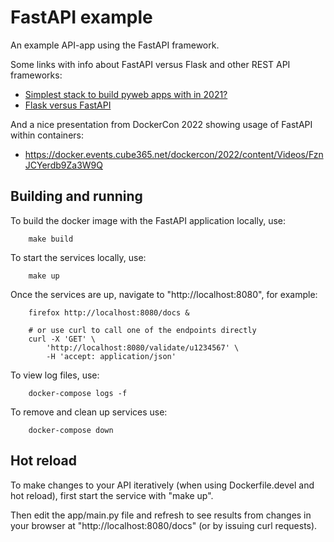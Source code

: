 # FastAPI example

An example API-app using the FastAPI framework.

Some links with info about FastAPI versus Flask and other REST API frameworks:

- [Simplest stack to build pyweb apps with in 2021?](https://news.ycombinator.com/item?id=29311761)
- [Flask versus FastAPI](https://christophergs.com/python/2021/06/16/python-flask-fastapi/)

And a nice presentation from DockerCon 2022 showing usage of FastAPI within containers:

- https://docker.events.cube365.net/dockercon/2022/content/Videos/FznJCYerdb9Za3W9Q

## Building and running

To build the docker image with the FastAPI application locally, use:

		make build

To start the services locally, use:

		make up

Once the services are up, navigate to "http://localhost:8080", for example:

		firefox http://localhost:8080/docs &

		# or use curl to call one of the endpoints directly
		curl -X 'GET' \
  			'http://localhost:8080/validate/u1234567' \
  			-H 'accept: application/json'

To view log files, use:

		docker-compose logs -f

To remove and clean up services use:

		docker-compose down


## Hot reload

To make changes to your API iteratively (when using Dockerfile.devel and hot reload), first start the service with "make up".

Then edit the app/main.py file and refresh to see results from changes in your browser at "http://localhost:8080/docs" (or by issuing curl requests).

